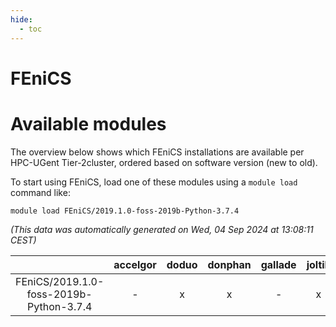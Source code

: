 ```yaml
---
hide:
  - toc
---
```


FEniCS
======

# Available modules


The overview below shows which FEniCS installations are available per HPC-UGent Tier-2cluster, ordered based on software version (new to old).

To start using FEniCS, load one of these modules using a `module load` command like:

```shell
module load FEniCS/2019.1.0-foss-2019b-Python-3.7.4
```

*(This data was automatically generated on Wed, 04 Sep 2024 at 13:08:11 CEST)*  

| |accelgor|doduo|donphan|gallade|joltik|shinx|skitty|
| :---: | :---: | :---: | :---: | :---: | :---: | :---: | :---: |
|FEniCS/2019.1.0-foss-2019b-Python-3.7.4|-|x|x|-|x|-|-|
